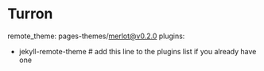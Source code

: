 # Turron
remote_theme: pages-themes/merlot@v0.2.0
plugins:
- jekyll-remote-theme # add this line to the plugins list if you already have one
